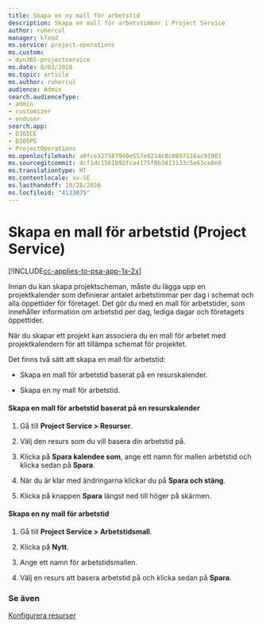```yaml
---
title: Skapa en ny mall för arbetstid
description: Skapa en mall för arbetstimmar i Project Service
author: ruhercul
manager: kfend
ms.service: project-operations
ms.custom:
- dyn365-projectservice
ms.date: 8/03/2018
ms.topic: article
ms.author: ruhercul
audience: Admin
search.audienceType:
- admin
- customizer
- enduser
search.app:
- D365CE
- D365PS
- ProjectOperations
ms.openlocfilehash: a0fce327587940e557e0214c8c0897116ac91901
ms.sourcegitcommit: 4cf1dc1561b92fca4175f0b3813133c5e63ce8e6
ms.translationtype: HT
ms.contentlocale: sv-SE
ms.lasthandoff: 10/28/2020
ms.locfileid: "4133075"
---
```

# <a name="create-a-work-hours-template-project-service"></a>Skapa en mall för arbetstid (Project Service)

[!INCLUDE[cc-applies-to-psa-app-1x-2x](../includes/cc-applies-to-psa-app-1x-2x.md)]

Innan du kan skapa projektscheman, måste du lägga upp en projektkalender som definierar antalet arbetstimmar per dag i schemat och alla öppettider för företaget. Det gör du med en mall för arbetstider, som innehåller information om arbetstid per dag, lediga dagar och företagets öppettider.  
  
 När du skapar ett projekt kan associera du en mall för arbetet med projektkalendern för att tillämpa schemat för projektet.  
  
 Det finns två sätt att skapa en mall för arbetstid:  
  
-   Skapa en mall för arbetstid baserat på en resurskalender.  
  
-   Skapa en ny mall för arbetstid.  
  
#### <a name="to-create-a-work-hours-template-based-on-a-resources-calendar"></a>Skapa en mall för arbetstid baserat på en resurskalender  
  
1.  Gå till **Project Service > Resurser**.  
  
2.  Välj den resurs som du vill basera din arbetstid på.  
  
3.  Klicka på **Spara kalendee som**, ange ett namn för mallen arbetstid och klicka sedan på **Spara**.  
  
4.  När du är klar med ändringarna klickar du på **Spara och stäng**.  
  
5.  Klicka på knappen **Spara** längst ned till höger på skärmen.  
  
#### <a name="to-create-a-new-work-hours-template"></a>Skapa en ny mall för arbetstid  
  
1.  Gå till **Project Service > Arbetstidsmall**.  
  
2.  Klicka på **Nytt**.  
  
3.  Ange ett namn för arbetstidsmallen.  
  
4.  Välj en resurs att basera arbetstid på och klicka sedan på **Spara**.  
  
### <a name="see-also"></a>Se även  
 [Konfigurera resurser](../psa/set-up-resources.md)
